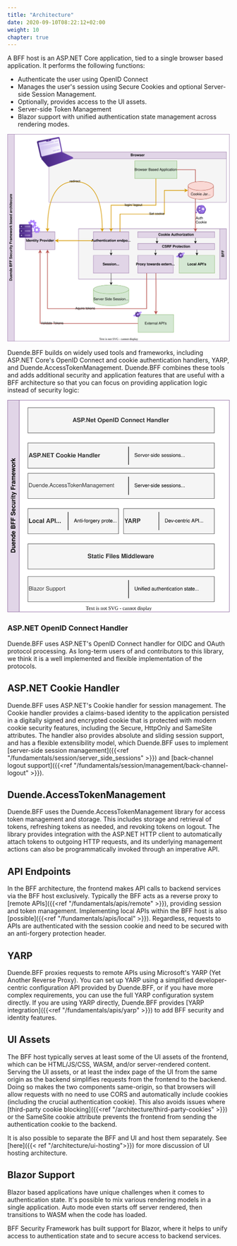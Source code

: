 ```yaml
---
title: "Architecture"
date: 2020-09-10T08:22:12+02:00
weight: 10
chapter: true
---
```


A BFF host is an ASP.NET Core application, tied to a single browser based application. It performs the following functions:
* Authenticate the user using OpenID Connect
* Manages the user's session using Secure Cookies and optional Server-side Session Management. 
* Optionally, provides access to the UI assets.
* Server-side Token Management
* Blazor support with unified authentication state management across rendering modes. 

![doc](../images/bff_application_architecture.svg?height=30pc)


Duende.BFF builds on widely used tools and frameworks, including ASP.NET Core's OpenID Connect and cookie authentication handlers, YARP, and Duende.AccessTokenManagement. Duende.BFF combines these tools and adds additional security and application features that are useful with a BFF architecture so that you can focus on providing application logic instead of security logic:

![](../images/bff_blocs.svg?height=30pc)

### ASP.NET OpenID Connect Handler
Duende.BFF uses ASP.NET's OpenID Connect handler for OIDC and OAuth protocol processing. As long-term users of and contributors to this library, we think it is a well implemented and flexible implementation of the protocols.

## ASP.NET Cookie Handler
Duende.BFF uses ASP.NET's Cookie handler for session management. The Cookie handler provides a claims-based identity to the application persisted in a digitally signed and encrypted cookie that is protected with modern cookie security features, including the Secure, HttpOnly and SameSite attributes. The handler also provides absolute and sliding session support, and has a flexible extensibility model, which Duende.BFF uses to implement [server-side session management]({{<ref "/fundamentals/session/server_side_sessions" >}}) and [back-channel logout support]({{<ref "/fundamentals/session/management/back-channel-logout" >}}).

## Duende.AccessTokenManagement
Duende.BFF uses the Duende.AccessTokenManagement library for access token management and storage. This includes storage and retrieval of tokens, refreshing tokens as needed, and revoking tokens on logout. The library provides integration with the ASP.NET HTTP client to automatically attach tokens to outgoing HTTP requests, and its underlying management actions can also be programmatically invoked through an imperative API.

## API Endpoints
In the BFF architecture, the frontend makes API calls to backend services via the BFF host exclusively. Typically the BFF acts as a reverse proxy to [remote APIs]({{<ref "/fundamentals/apis/remote" >}}), providing session and token management. Implementing local APIs within the BFF host is also [possible]({{<ref "/fundamentals/apis/local" >}}). Regardless, requests to APIs are authenticated with the session cookie and need to be secured with an anti-forgery protection header.

## YARP
Duende.BFF proxies requests to remote APIs using Microsoft's YARP (Yet Another Reverse Proxy). You can set up YARP using a simplified developer-centric configuration API provided by Duende.BFF, or if you have more complex requirements, you can use the full YARP configuration system directly. If you are using YARP directly, Duende.BFF provides [YARP integration]({{<ref "/fundamentals/apis/yarp" >}}) to add BFF security and identity features.

## UI Assets
The BFF host typically serves at least some of the UI assets of the frontend, which can be HTML/JS/CSS, WASM, and/or server-rendered content. Serving the UI assets, or at least the index page of the UI from the same origin as the backend simplifies requests from the frontend to the backend. Doing so makes the two components same-origin, so that browsers will allow requests with no need to use CORS and automatically include cookies (including the crucial authentication cookie). This also avoids issues where [third-party cookie blocking]({{<ref "/architecture/third-party-cookies" >}}) or the SameSite cookie attribute prevents the frontend from sending the authentication cookie to the backend. 

It is also possible to separate the BFF and UI and host them separately. See [here]({{< ref "/architecture/ui-hosting">}}) for more discussion of UI hosting architecture. 

## Blazor Support

Blazor based applications have unique challenges when it comes to authentication state. It's possible to mix various rendering models in a single application. Auto mode even starts off server rendered, then transitions to WASM when the code has loaded. 

BFF Security Framework has built support for Blazor, where it helps to unify access to authentication state and to secure access to backend services. 
